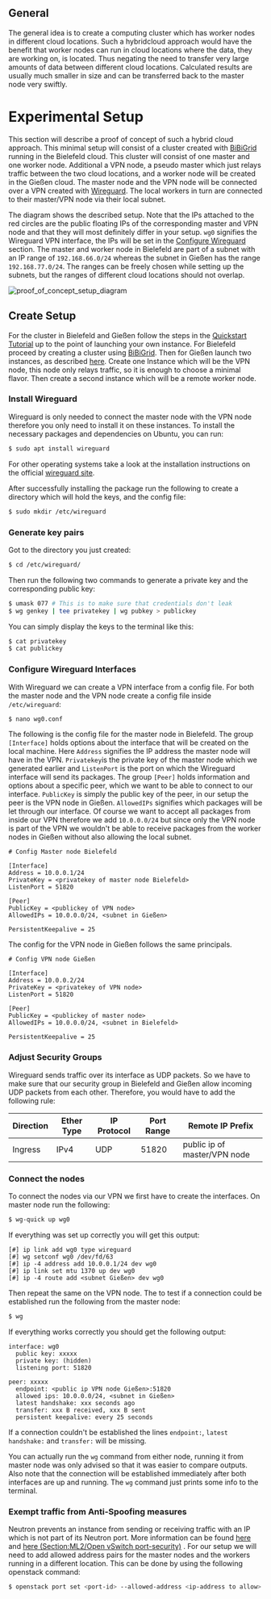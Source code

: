 ## General

The general idea is to create a computing cluster which has worker nodes in 
different cloud locations. Such a hybridcloud approach would have the benefit
that worker nodes can run in cloud locations where the data, they are working
on, is located. Thus negating the need to transfer very large amounts of data
between different cloud locations. Calculated results are usually much smaller
in size and can be transferred back to the master node very swiftly.


# Experimental Setup

This section will describe a proof of concept of such a hybrid cloud 
approach. This minimal setup will consist of a cluster created with 
[BiBiGrid](https://github.com/BiBiServ/bibigrid) running in the Bielefeld cloud.
This cluster will consist of one master and
one worker node. Additional a VPN node, a pseudo master which just relays
traffic between the two cloud locations, and a worker node will be created
in the Gießen cloud. The master node and the VPN node will be connected
over a VPN created with [Wireguard](https://www.wireguard.com/). The local 
workers in turn are connected to their master/VPN node via their local subnet.


The diagram shows the described setup. Note that the IPs attached to the red
circles are the public floating IPs of the corresponding master and VPN node
and that they will most definitely differ in your setup. `wg0` signifies
the Wireguard VPN interface, the IPs will be set in the
[Configure Wireguard](#configure-wireguard-interfaces) section.
The master and worker node in Bielefeld are part of a subnet with an IP range of
`192.168.66.0/24` whereas the subnet in Gießen has the range `192.168.77.0/24`.
The ranges can be freely chosen while setting up the subnets, but the ranges of
different cloud locations should not overlap.

![proof_of_concept_setup_diagram](imgs/setup.png)


## Create Setup
For the cluster in Bielefeld and Gießen follow the steps in the 
[Quickstart Tutorial](https://cloud.denbi.de/wiki/quickstart/) up to the point of
launching your own instance. For Bielefeld proceed by creating a cluster using
[BiBiGrid](https://github.com/BiBiServ/bibigrid). Then for Gießen launch two
instances, as described 
[here](https://cloud.denbi.de/wiki/quickstart/#launching-an-instance). Create
one Instance which will be the VPN node, this node only relays traffic, so it 
is enough to choose a minimal flavor. Then create a second instance which will be
a remote worker node.


### Install Wireguard

Wireguard is only needed to connect the master node with the VPN node therefore you
only need to install it on these instances. To install the necessary packages and dependencies on Ubuntu,
you can run:

~~~BASH
$ sudo apt install wireguard
~~~

For other operating systems take a look at the installation instructions
on the official [wireguard site](https://www.wireguard.com/install/).

After successfully installing the package run the following to create a directory 
which will hold the keys, and the config file:

~~~BASH
$ sudo mkdir /etc/wireguard
~~~


### Generate key pairs

Got to the directory you just created:
~~~BASH
$ cd /etc/wireguard/
~~~

Then run the following two commands to generate a private key and the
corresponding public key:

~~~BASH
$ umask 077 # This is to make sure that credentials don't leak
$ wg genkey | tee privatekey | wg pubkey > publickey
~~~

You can simply display the keys to the terminal like this:

~~~BASH
$ cat privatekey
$ cat publickey
~~~


### Configure Wireguard Interfaces

With Wireguard we can create a VPN interface from a config file. 
For both the master node and the VPN node create a config file inside
`/etc/wireguard`:

~~~BASH
$ nano wg0.conf
~~~

The following is the config file for the master node in Bielefeld.
The group `[Interface]` holds options about the interface that will be created
on the local machine. Here `Address` signifies the IP address the master node will
have in the VPN. `Privatekey`is the private key of the master node which we
generated earlier and `ListenPort` is the port on which the Wireguard interface
will send its packages. The group `[Peer]` holds information and options about
a specific peer, which we want to be able to connect to our interface. 
`PublicKey` is simply the public key of the peer, in our setup the peer is the 
VPN node in Gießen. `AllowedIPs` signifies which packages will be let through
our interface. Of course we want to accept all packages from inside our VPN
therefore we add `10.0.0.0/24` but since only the VPN node is part of the VPN
we wouldn't be able to receive packages from the worker nodes in Gießen without
also allowing the local subnet.


~~~
# Config Master node Bielefeld

[Interface]
Address = 10.0.0.1/24
PrivateKey = <privatekey of master node Bielefeld>
ListenPort = 51820

[Peer]
PublicKey = <publickey of VPN node>
AllowedIPs = 10.0.0.0/24, <subnet in Gießen>

PersistentKeepalive = 25
~~~

The config for the VPN node in Gießen follows the same principals.
~~~
# Config VPN node Gießen

[Interface]
Address = 10.0.0.2/24
PrivateKey = <privatekey of VPN node>
ListenPort = 51820

[Peer]
PublicKey = <publickey of master node>
AllowedIPs = 10.0.0.0/24, <subnet in Bielefeld>

PersistentKeepalive = 25
~~~


### Adjust Security Groups

Wireguard sends traffic over its interface as UDP packets. So we have to make
sure that our security group in Bielefeld and Gießen allow incoming UDP packets
from each other. Therefore, you would have to add the following rule:

| Direction | Ether Type | IP Protocol | Port Range | Remote IP Prefix |
|-----------|------------|-------------|------------|------------------| 
| Ingress   | IPv4       | UDP         | 51820      | public ip of master/VPN node|

### Connect the nodes

To connect the nodes via our VPN we first have to create the interfaces.
On master node run the following:

~~~BASH
$ wg-quick up wg0
~~~

If everything was set up correctly you will get this output:

~~~
[#] ip link add wg0 type wireguard
[#] wg setconf wg0 /dev/fd/63
[#] ip -4 address add 10.0.0.1/24 dev wg0
[#] ip link set mtu 1370 up dev wg0
[#] ip -4 route add <subnet Gießen> dev wg0
~~~

Then repeat the same on the VPN node.
The to test if a connection could be established run the following from
the master node:

~~~BASH
$ wg
~~~

If everything works correctly you should get the following output:

~~~
interface: wg0
  public key: xxxxx
  private key: (hidden)
  listening port: 51820

peer: xxxxx
  endpoint: <public ip VPN node Gießen>:51820
  allowed ips: 10.0.0.0/24, <subnet in Gießen>
  latest handshake: xxx seconds ago
  transfer: xxx B received, xxx B sent
  persistent keepalive: every 25 seconds
~~~

If a connection couldn't be established the lines `endpoint:`,
`latest handshake:` and `transfer:` will be missing.

You can actually run the `wg` command from either node, running it from
master node was only advised so that it was easier to compare outputs. Also note
that the connection will be established immediately after both interfaces are
up and running. The `wg` command just prints some info to the terminal.


### Exempt traffic from Anti-Spoofing measures

Neutron prevents an instance from sending or receiving traffic with an IP
which is not part of its Neutron port. More information can be found
[here](https://www.packetcoders.io/openstack-neutron-port-security-explained/)
and [here (Section:ML2/Open vSwitch port-security)](https://www.redhat.com/en/blog/whats-coming-openstack-networking-kilo-release)
.
For our setup we will need to add allowed address pairs for the master nodes
and the workers running in a different location. This can be done by using the
following openstack command:

~~~BASH
$ openstack port set <port-id> --allowed-address <ip-address to allow>
~~~





